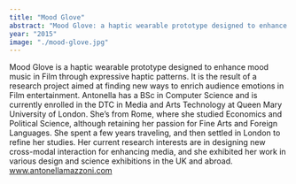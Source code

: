 ```yaml
---
title: "Mood Glove"
abstract: "Mood Glove: a haptic wearable prototype designed to enhance mood music in Film"
year: "2015"
image: "./mood-glove.jpg"
---
```

Mood Glove is a haptic wearable prototype designed to enhance mood music in Film through expressive haptic patterns. It is the result of a research project aimed at finding new ways to enrich audience emotions in Film entertainment.
Antonella has a BSc in Computer Science and is currently enrolled in the DTC in Media and Arts Technology at Queen Mary University of London. She’s from Rome, where she studied Economics and Political Science, although retaining her passion for Fine Arts and Foreign Languages. She spent a few years traveling, and then settled in London to refine her studies. Her current research interests are in designing new cross-modal interaction for enhancing media, and she exhibited her work in various design and science exhibitions in the UK and abroad.
www.antonellamazzoni.com